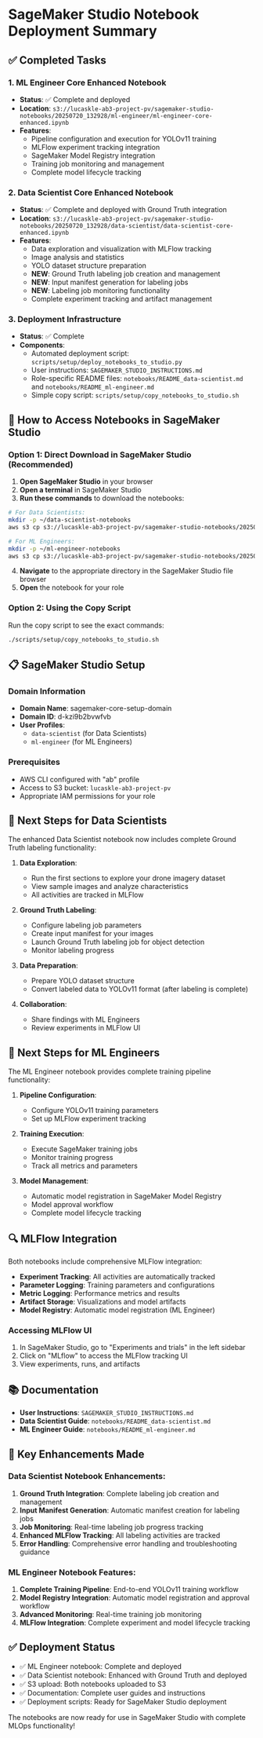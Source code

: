 # SageMaker Studio Notebook Deployment Summary

## ✅ Completed Tasks

### 1. ML Engineer Core Enhanced Notebook
- **Status**: ✅ Complete and deployed
- **Location**: `s3://lucaskle-ab3-project-pv/sagemaker-studio-notebooks/20250720_132928/ml-engineer/ml-engineer-core-enhanced.ipynb`
- **Features**:
  - Pipeline configuration and execution for YOLOv11 training
  - MLFlow experiment tracking integration
  - SageMaker Model Registry integration
  - Training job monitoring and management
  - Complete model lifecycle tracking

### 2. Data Scientist Core Enhanced Notebook
- **Status**: ✅ Complete and deployed with Ground Truth integration
- **Location**: `s3://lucaskle-ab3-project-pv/sagemaker-studio-notebooks/20250720_132928/data-scientist/data-scientist-core-enhanced.ipynb`
- **Features**:
  - Data exploration and visualization with MLFlow tracking
  - Image analysis and statistics
  - YOLO dataset structure preparation
  - **NEW**: Ground Truth labeling job creation and management
  - **NEW**: Input manifest generation for labeling jobs
  - **NEW**: Labeling job monitoring functionality
  - Complete experiment tracking and artifact management

### 3. Deployment Infrastructure
- **Status**: ✅ Complete
- **Components**:
  - Automated deployment script: `scripts/setup/deploy_notebooks_to_studio.py`
  - User instructions: `SAGEMAKER_STUDIO_INSTRUCTIONS.md`
  - Role-specific README files: `notebooks/README_data-scientist.md` and `notebooks/README_ml-engineer.md`
  - Simple copy script: `scripts/setup/copy_notebooks_to_studio.sh`

## 🎯 How to Access Notebooks in SageMaker Studio

### Option 1: Direct Download in SageMaker Studio (Recommended)

1. **Open SageMaker Studio** in your browser
2. **Open a terminal** in SageMaker Studio
3. **Run these commands** to download the notebooks:

```bash
# For Data Scientists:
mkdir -p ~/data-scientist-notebooks
aws s3 cp s3://lucaskle-ab3-project-pv/sagemaker-studio-notebooks/20250720_132928/data-scientist/data-scientist-core-enhanced.ipynb ~/data-scientist-notebooks/ --profile ab

# For ML Engineers:
mkdir -p ~/ml-engineer-notebooks
aws s3 cp s3://lucaskle-ab3-project-pv/sagemaker-studio-notebooks/20250720_132928/ml-engineer/ml-engineer-core-enhanced.ipynb ~/ml-engineer-notebooks/ --profile ab
```

4. **Navigate** to the appropriate directory in the SageMaker Studio file browser
5. **Open** the notebook for your role

### Option 2: Using the Copy Script

Run the copy script to see the exact commands:
```bash
./scripts/setup/copy_notebooks_to_studio.sh
```

## 📋 SageMaker Studio Setup

### Domain Information
- **Domain Name**: sagemaker-core-setup-domain
- **Domain ID**: d-kzi9b2bvwfvb
- **User Profiles**: 
  - `data-scientist` (for Data Scientists)
  - `ml-engineer` (for ML Engineers)

### Prerequisites
- AWS CLI configured with "ab" profile
- Access to S3 bucket: `lucaskle-ab3-project-pv`
- Appropriate IAM permissions for your role

## 🚀 Next Steps for Data Scientists

The enhanced Data Scientist notebook now includes complete Ground Truth labeling functionality:

1. **Data Exploration**: 
   - Run the first sections to explore your drone imagery dataset
   - View sample images and analyze characteristics
   - All activities are tracked in MLFlow

2. **Ground Truth Labeling**:
   - Configure labeling job parameters
   - Create input manifest for your images
   - Launch Ground Truth labeling job for object detection
   - Monitor labeling progress

3. **Data Preparation**:
   - Prepare YOLO dataset structure
   - Convert labeled data to YOLOv11 format (after labeling is complete)

4. **Collaboration**:
   - Share findings with ML Engineers
   - Review experiments in MLFlow UI

## 🚀 Next Steps for ML Engineers

The ML Engineer notebook provides complete training pipeline functionality:

1. **Pipeline Configuration**:
   - Configure YOLOv11 training parameters
   - Set up MLFlow experiment tracking

2. **Training Execution**:
   - Execute SageMaker training jobs
   - Monitor training progress
   - Track all metrics and parameters

3. **Model Management**:
   - Automatic model registration in SageMaker Model Registry
   - Model approval workflow
   - Complete model lifecycle tracking

## 🔍 MLFlow Integration

Both notebooks include comprehensive MLFlow integration:

- **Experiment Tracking**: All activities are automatically tracked
- **Parameter Logging**: Training parameters and configurations
- **Metric Logging**: Performance metrics and results
- **Artifact Storage**: Visualizations and model artifacts
- **Model Registry**: Automatic model registration (ML Engineer)

### Accessing MLFlow UI

1. In SageMaker Studio, go to "Experiments and trials" in the left sidebar
2. Click on "MLflow" to access the MLFlow tracking UI
3. View experiments, runs, and artifacts

## 📚 Documentation

- **User Instructions**: `SAGEMAKER_STUDIO_INSTRUCTIONS.md`
- **Data Scientist Guide**: `notebooks/README_data-scientist.md`
- **ML Engineer Guide**: `notebooks/README_ml-engineer.md`

## 🎉 Key Enhancements Made

### Data Scientist Notebook Enhancements:
1. **Ground Truth Integration**: Complete labeling job creation and management
2. **Input Manifest Generation**: Automatic manifest creation for labeling jobs
3. **Job Monitoring**: Real-time labeling job progress tracking
4. **Enhanced MLFlow Tracking**: All labeling activities are tracked
5. **Error Handling**: Comprehensive error handling and troubleshooting guidance

### ML Engineer Notebook Features:
1. **Complete Training Pipeline**: End-to-end YOLOv11 training workflow
2. **Model Registry Integration**: Automatic model registration and approval workflow
3. **Advanced Monitoring**: Real-time training job monitoring
4. **MLFlow Integration**: Complete experiment and model lifecycle tracking

## ✅ Deployment Status

- ✅ ML Engineer notebook: Complete and deployed
- ✅ Data Scientist notebook: Enhanced with Ground Truth and deployed
- ✅ S3 upload: Both notebooks uploaded to S3
- ✅ Documentation: Complete user guides and instructions
- ✅ Deployment scripts: Ready for SageMaker Studio deployment

The notebooks are now ready for use in SageMaker Studio with complete MLOps functionality!